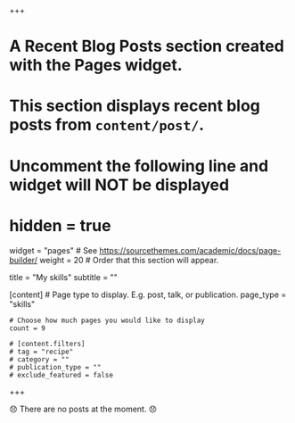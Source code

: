 +++
# A Recent Blog Posts section created with the Pages widget.
# This section displays recent blog posts from `content/post/`.

# Uncomment the following line and widget will NOT be displayed
# hidden = true

widget = "pages"  # See https://sourcethemes.com/academic/docs/page-builder/
weight = 20  # Order that this section will appear.

title = "My skills"
subtitle = ""

[content]
	# Page type to display. E.g. post, talk, or publication.
	page_type = "skills"

	# Choose how much pages you would like to display
	count = 9

	# [content.filters]
	# tag = "recipe"
	# category = ""
	# publication_type = ""
	# exclude_featured = false
+++

:disappointed: There are no posts at the moment. :disappointed:
